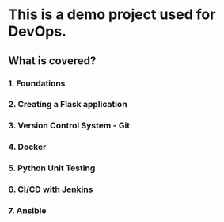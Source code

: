 #    This is a demo project used for DevOps.  
##   What is covered?  
###  1. Foundations  
###  2. Creating a Flask application  
###  3. Version Control System - Git  
###  4. Docker  
###  5. Python Unit Testing  
###  6. CI/CD with Jenkins  
###  7. Ansible 


